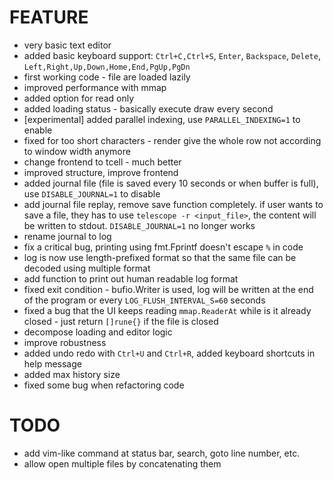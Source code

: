 # FEATURE

- very basic text editor
- added basic keyboard support: `Ctrl+C,Ctrl+S`, `Enter`, `Backspace`, `Delete`, `Left,Right,Up,Down,Home,End,PgUp,PgDn`
- first working code - file are loaded lazily
- improved performance with mmap
- added option for read only
- added loading status - basically execute draw every second
- [experimental] added parallel indexing, use `PARALLEL_INDEXING=1` to enable
- fixed for too short characters - render give the whole row not according to window width anymore
- change frontend to tcell - much better
- improved structure, improve frontend
- added journal file (file is saved every 10 seconds or when buffer is full), use `DISABLE_JOURNAL=1` to disable
- add journal file replay, remove save function completely. if user wants to save a file, they has to use `telescope -r <input_file>`, the content will be written to stdout. `DISABLE_JOURNAL=1` no longer works
- rename journal to log
- fix a critical bug, printing using fmt.Fprintf doesn't escape `%` in code
- log is now use length-prefixed format so that the same file can be decoded using multiple format
- add function to print out human readable log format
- fixed exit condition - bufio.Writer is used, log will be written at the end of the program or every `LOG_FLUSH_INTERVAL_S=60` seconds
- fixed a bug that the UI keeps reading `mmap.ReaderAt` while is it already closed - just return `[]rune{}` if the file is closed
- decompose loading and editor logic
- improve robustness
- added undo redo with `Ctrl+U` and `Ctrl+R`, added keyboard shortcuts in help message
- added max history size
- fixed some bug when refactoring code

# TODO

- add vim-like command at status bar, search, goto line number, etc.
- allow open multiple files by concatenating them
